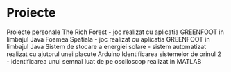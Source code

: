 # Proiecte
Proiecte personale
The Rich Forest - joc realizat cu aplicatia GREENFOOT in limbajul Java
Foamea Spatiala - joc realizat cu aplicatia GREENFOOT in limbajul Java
Sistem de stocare a energiei solare - sistem automatizat realizat cu ajutorul unei placute Arduino
Identificarea sistemelor de orinul 2 - identificarea unui semnal luat de pe osciloscop realizat in MATLAB 
